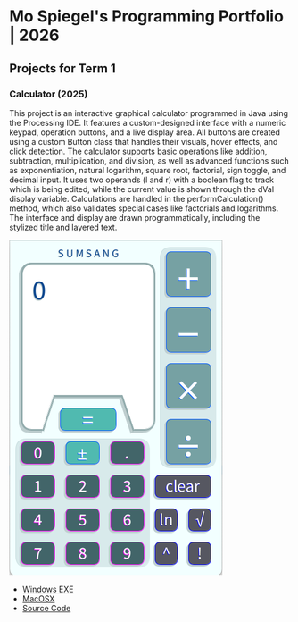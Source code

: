 # Mo Spiegel's Programming Portfolio | 2026

## Projects for Term 1

### Calculator (2025)


This project is an interactive graphical calculator programmed in Java using the Processing IDE. It features a custom-designed interface with a numeric keypad, operation buttons, and a live display area. All buttons are created using a custom Button class that handles their visuals, hover effects, and click detection. The calculator supports basic operations like addition, subtraction, multiplication, and division, as well as advanced functions such as exponentiation, natural logarithm, square root, factorial, sign toggle, and decimal input. It uses two operands (l and r) with a boolean flag to track which is being edited, while the current value is shown through the dVal display variable. Calculations are handled in the performCalculation() method, which also validates special cases like factorials and logarithms. The interface and display are drawn programmatically, including the stylized title and layered text. 


![Running Calculator](https://github.com/Mo59471/portfolio/blob/main/images/calc.png?raw=true)

* [Windows EXE](https://github.com/Mo59471/portfolio/blob/main/src/Calculator/windows-amd64.zip)
* [MacOSX](https://github.com/Mo59471/portfolio/blob/main/src/Calculator/macos-aarch64.zip)
* [Source Code](https://github.com/Mo59471/portfolio/tree/main/src/Calculator)
